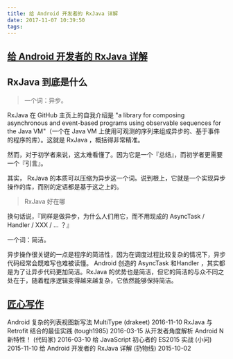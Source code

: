 ```yaml
---
title: 给 Android 开发者的 RxJava 详解
date: 2017-11-07 10:39:50
tags:
---
```

## [给 Android 开发者的 RxJava 详解](http://gank.io/post/560e15be2dca930e00da1083)

## RxJava 到底是什么

>一个词：异步。

RxJava 在 GitHub 主页上的自我介绍是 "a library for composing asynchronous and event-based programs using observable sequences for the Java VM"（一个在 Java VM 上使用可观测的序列来组成异步的、基于事件的程序的库）。这就是 RxJava ，概括得非常精准。

然而，对于初学者来说，这太难看懂了。因为它是一个『总结』，而初学者更需要一个『引言』。

其实， RxJava 的本质可以压缩为异步这一个词。说到根上，它就是一个实现异步操作的库，而别的定语都是基于这之上的。

>RxJava 好在哪

换句话说，『同样是做异步，为什么人们用它，而不用现成的 AsyncTask / Handler / XXX / ... ？』

一个词：简洁。

异步操作很关键的一点是程序的简洁性，因为在调度过程比较复杂的情况下，异步代码经常会既难写也难被读懂。 Android 创造的 AsyncTask 和Handler ，其实都是为了让异步代码更加简洁。RxJava 的优势也是简洁，但它的简洁的与众不同之处在于，随着程序逻辑变得越来越复杂，它依然能够保持简洁。



## [匠心写作](http://gank.io/post/published)

Android 复杂的列表视图新写法 MultiType (drakeet)	2016-11-10
RxJava 与 Retrofit 结合的最佳实践 (tough1985)	2016-03-15
从开发者角度解析 Android N 新特性！ (代码家)	2016-03-10
给 JavaScript 初心者的 ES2015 实战 (小问)	2015-11-10
给 Android 开发者的 RxJava 详解 (扔物线)	2015-10-02